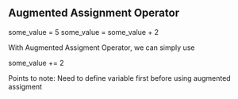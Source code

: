 ## Augmented Assignment Operator

some_value = 5
some_value = some_value + 2

With Augmented Assigment Operator, we can simply use

some_value  += 2

Points to note: Need to define variable first before using augmented assigment



